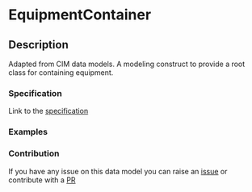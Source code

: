 # EquipmentContainer

## Description 

Adapted from CIM data models. A modeling construct to provide a root class for containing equipment.
### Specification

Link to the [specification](https://smart-data-models.github.io/dataModel.EnergyCIM/EquipmentContainer/doc/spec.md)
### Examples
### Contribution

 If you have any issue on this data model you can raise an [issue](https://github.com/smart-data-models/dataModel.EnergyCIM/issues)  or contribute with a [PR](https://github.com/smart-data-models/dataModel.EnergyCIM/pulls)